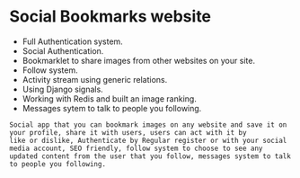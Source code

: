 # Social Bookmarks website

- Full Authentication system.
- Social Authentication.
- Bookmarklet to share images from other websites on your site.
- Follow system.
- Activity stream using generic relations.
- Using Django signals.
- Working with Redis and built an image ranking.
- Messages sytem to talk to people you following.

```
Social app that you can bookmark images on any website and save it on your profile, share it with users, users can act with it by
like or dislike, Authenticate by Regular register or with your social media account, SEO friendly, follow system to choose to see any updated content from the user that you follow, messages system to talk to people you following.
```
